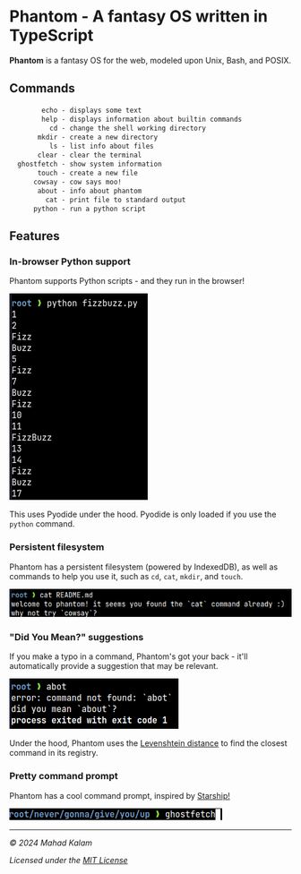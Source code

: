 # Phantom - A fantasy OS written in TypeScript

**Phantom** is a fantasy OS for the web, modeled upon Unix, Bash, and POSIX.

## Commands

```text
        echo - displays some text
        help - displays information about builtin commands
          cd - change the shell working directory
       mkdir - create a new directory
          ls - list info about files
       clear - clear the terminal
  ghostfetch - show system information
       touch - create a new file
      cowsay - cow says moo!
       about - info about phantom
         cat - print file to standard output
      python - run a python script
```

## Features

### In-browser Python support

Phantom supports Python scripts - and they run in the browser!

![output of `python fizzbuzz.png`](readme-images/fizzbuzz.png)

This uses Pyodide under the hood. Pyodide is only loaded if you use the `python` command.

### Persistent filesystem

Phantom has a persistent filesystem (powered by IndexedDB), as well as commands to help you use it, such as `cd`, `cat`, `mkdir`, and `touch`.

![output of `cat README.md`](readme-images/cat.png)

### "Did You Mean?" suggestions

If you make a typo in a command, Phantom's got your back - it'll automatically provide a suggestion that may be relevant.

![did you mean "about"?](readme-images/dym.png)

Under the hood, Phantom uses the [Levenshtein distance](https://en.wikipedia.org/wiki/Levenshtein_distance) to find the closest command in its registry.

### Pretty command prompt

Phantom has a cool command prompt, inspired by [Starship!](https://starship.rs)

![command prompt](readme-images/prompt.png)

---

_© 2024 Mahad Kalam_

_Licensed under the [MIT License](LICENSE.md)_
